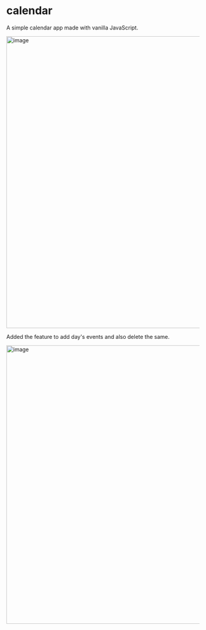 # calendar
A simple calendar app made with vanilla JavaScript.

<img width="762" alt="image" src="https://user-images.githubusercontent.com/36449255/183305301-0830b7d8-759f-4808-ac98-102a27eb1540.png">

Added the feature to add day's events and also delete the same.

<img width="727" alt="image" src="https://user-images.githubusercontent.com/36449255/183305353-e4e36130-b23f-4280-8cb8-481b7e5beb7e.png">


